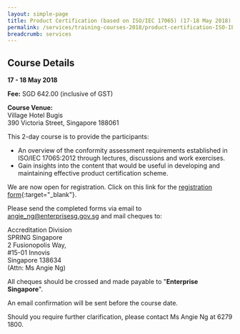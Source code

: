 ```yaml
---
layout: simple-page
title: Product Certification (based on ISO/IEC 17065) (17-18 May 2018)
permalink: /services/training-courses-2018/product-certification-ISO-IEC-17065
breadcrumb: services
---
```


## Course Details
**17 - 18 May 2018**

**Fee:**  SGD 642.00 (inclusive of GST)
 
**Course Venue:**  
Village Hotel Bugis  
390 Victoria Street, Singapore 188061  
 
This 2-day course is to provide the participants:
* An overview of the conformity assessment requirements established in ISO/IEC 17065:2012 through lectures, discussions and work exercises.
* Gain insights into the content that would be useful in developing and maintaining effective product certification scheme.
 
We are now open for registration. Click on this link for the [registration form](/files/registration-forms/Registration-form-(ISO-IEC17065)-17-18-May-2018-r1.docx){:target="_blank"}.

Please send the completed forms via email to <angie_ng@enterprisesg.gov.sg> and mail cheques to:

Accreditation Division  
SPRING Singapore  
2 Fusionopolis Way,  
#15-01 Innovis  
Singapore 138634  
(Attn: Ms Angie Ng)

All cheques should be crossed and made payable to "**Enterprise Singapore**".   
 
An email confirmation will be sent before the course date.  
 
Should you require further clarification, please contact Ms Angie Ng at 6279 1800.
